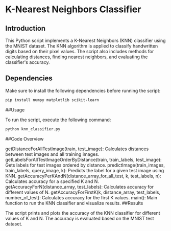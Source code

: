 # K-Nearest Neighbors Classifier

## Introduction
This Python script implements a K-Nearest Neighbors (KNN) classifier using the MNIST dataset. The KNN algorithm is applied to classify handwritten digits based on their pixel values. The script also includes methods for calculating distances, finding nearest neighbors, and evaluating the classifier's accuracy.

## Dependencies
Make sure to install the following dependencies before running the script:

```bash
pip install numpy matplotlib scikit-learn
```

##Usage

To run the script, execute the following command:
```bash
python knn_classifier.py
```

##Code Overview

getDistanceForAllTestImage(train, test_image): Calculates distances between test images and all training images.
getLabelsForAllTestImageOrderByDistance(train, train_labels, test_image): Gets labels for test images ordered by distance.
predictImage(train_images, train_labels, query_image, k): Predicts the label for a given test image using KNN.
getAccuracyPerKAndN(distance_array_for_all_test, k, test_labels, n): Calculates accuracy for a specified K and N.
getAccuracyForN(distance_array, test_labels): Calculates accuracy for different values of N.
getAccuracyForFirstK(k, distance_array, test_labels, number_of_test): Calculates accuracy for the first K values.
main(): Main function to run the KNN classifier and visualize results.
##Results

The script prints and plots the accuracy of the KNN classifier for different values of K and N. The accuracy is evaluated based on the MNIST test dataset.